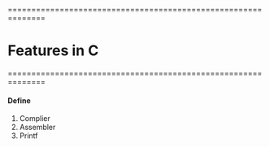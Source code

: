 ==============================================================
# Features in C
==============================================================
####  Define 
1. Complier
2. Assembler
3. Printf